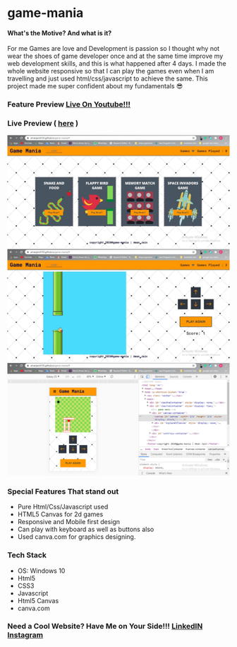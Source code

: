 # game-mania
                                                                         
#### What's the Motive? And what is it? 
For me Games are love and Development is passion so I thought why not wear the shoes of game developer once and at the same time improve my web development skills, and this is what happened after 4 days. I made the whole website responsive so that I can play the games even when I am travelling and just used html/css/javascript to achieve the same. This project made me super confident about my fundamentals 😎

### Feature Preview [Live On Youtube!!!](https://youtu.be/oetsic5rwQw)

### Live Preview ( [here](https://amanjain4103.github.io/game-mania/) )

![Landing Page](./screenshots/game-mania-landing-page.JPG)
![falppy bird](./screenshots/game-mania-flappy-bird.JPG)
![mobile view and snake game](./screenshots/game-mania-snake-game.PNG)

### Special Features That stand out
* Pure Html/Css/Javascript used
* HTML5 Canvas for 2d games 
* Responsive and Mobile first design
* Can play with keyboard as well as buttons also
* Used canva.com for graphics designing.

### Tech Stack 
* OS: Windows 10
* Html5
* CSS3
* Javascript
* Html5 Canvas
* canva.com 

### Need a Cool Website? Have Me on Your Side!!! [LinkedIN](www.linkedin.com/in/aman-jain-dev) [Instagram](https://www.instagram.com/amanjain.dev/)
